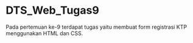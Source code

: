 # DTS_Web_Tugas9

Pada pertemuan ke-9 terdapat tugas yaitu membuat form registrasi KTP menggunakan HTML dan CSS.
